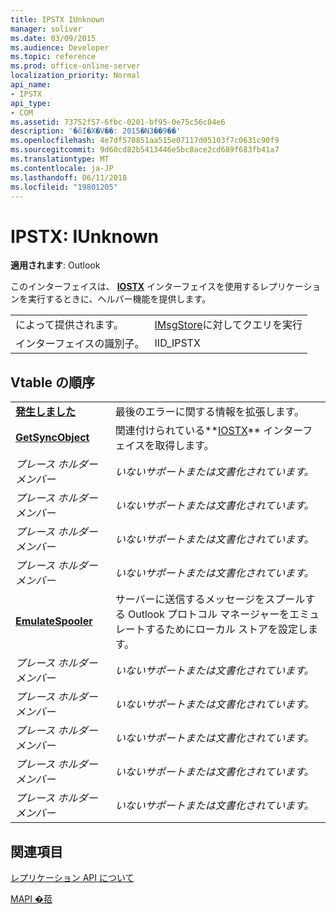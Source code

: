 ```yaml
---
title: IPSTX IUnknown
manager: soliver
ms.date: 03/09/2015
ms.audience: Developer
ms.topic: reference
ms.prod: office-online-server
localization_priority: Normal
api_name:
- IPSTX
api_type:
- COM
ms.assetid: 73752f57-6fbc-0201-bf95-0e75c56c04e6
description: '�ŏI�X�V��: 2015�N3��9��'
ms.openlocfilehash: 4e7df570851aa515e07117d05103f7c0631c90f9
ms.sourcegitcommit: 9d60cd82b5413446e5bc8ace2cd689f683fb41a7
ms.translationtype: MT
ms.contentlocale: ja-JP
ms.lasthandoff: 06/11/2018
ms.locfileid: "19801205"
---
```

# <a name="ipstx--iunknown"></a>IPSTX: IUnknown

  
  
**適用されます**: Outlook 
  
このインターフェイスは、 **[IOSTX](iostxiunknown.md)** インターフェイスを使用するレプリケーションを実行するときに、ヘルパー機能を提供します。 
  
|||
|:-----|:-----|
|によって提供されます。  <br/> |[IMsgStore](imsgstoreimapiprop.md)に対してクエリを実行 <br/> |
|インターフェイスの識別子。  <br/> |IID_IPSTX  <br/> |
   
## <a name="vtable-order"></a>Vtable の順序

|||
|:-----|:-----|
|**[発生しました](ipstx-getlasterror.md)** <br/> |最後のエラーに関する情報を拡張します。  <br/> |
|**[GetSyncObject](ipstx-getsyncobject.md)** <br/> |関連付けられている**[IOSTX](iostxiunknown.md)** インターフェイスを取得します。  <br/> |
| *プレース ホルダー メンバー*  <br/> | *いないサポートまたは文書化されています。*  <br/> |
| *プレース ホルダー メンバー*  <br/> | *いないサポートまたは文書化されています。*  <br/> |
| *プレース ホルダー メンバー*  <br/> | *いないサポートまたは文書化されています。*  <br/> |
| *プレース ホルダー メンバー*  <br/> | *いないサポートまたは文書化されています。*  <br/> |
|**[EmulateSpooler](ipstx-emulatespooler.md)** <br/> |サーバーに送信するメッセージをスプールする Outlook プロトコル マネージャーをエミュレートするためにローカル ストアを設定します。  <br/> |
| *プレース ホルダー メンバー*  <br/> | *いないサポートまたは文書化されています。*  <br/> |
| *プレース ホルダー メンバー*  <br/> | *いないサポートまたは文書化されています。*  <br/> |
| *プレース ホルダー メンバー*  <br/> | *いないサポートまたは文書化されています。*  <br/> |
| *プレース ホルダー メンバー*  <br/> | *いないサポートまたは文書化されています。*  <br/> |
| *プレース ホルダー メンバー*  <br/> | *いないサポートまたは文書化されています。*  <br/> |
   
## <a name="see-also"></a>関連項目



[レプリケーション API について](about-the-replication-api.md)
  
[MAPI �萔](mapi-constants.md)

